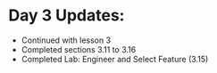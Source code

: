 # Day 3 Updates:

- Continued with lesson 3
- Completed sections 3.11 to 3.16
- Completed Lab: Engineer and Select Feature (3.15)
